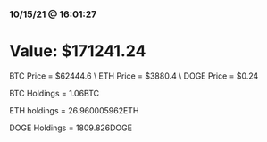 ### 10/15/21 @ 16:01:27 

# Value: $171241.24



BTC Price = $62444.6
\ ETH Price = $3880.4
\ DOGE Price = $0.24


BTC Holdings = 1.06BTC

 ETH holdings = 26.960005962ETH

 DOGE Holdings = 1809.826DOGE


